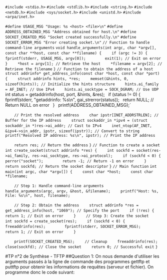 `#include <stdio.h>`
`#include <stdlib.h>`
`#include <string.h>`
`#include <netdb.h>`
`#include <sys/socket.h>`
`#include <unistd.h>`
`#include <arpa/inet.h>` 

`#define USAGE_MSG "Usage: %s <host> <file>\n"`
`#define ADDRESS_OBTAINED_MSG "Address obtained for host.\n"`
`#define SOCKET_CREATED_MSG "Socket created successfully.\n"`
`#define SOCKET_ERROR_MSG "Error creating socket.\n"`
`// Function to handle command-line arguments`
`void handle_arguments(int argc, char *argv[], const char **host, const char **filename) {`
`    if (argc != 3) {`
`        fprintf(stderr, USAGE_MSG, argv[0]);`
`        exit(1); // Exit on error`
`    }`
`    *host = argv[1]; // Retrieve the host`
`    *filename = argv[2]; // Retrieve the filename`
`}`
`// Function to obtain the address of a host`
`struct addrinfo* get_address_info(const char *host, const char *port) {`
`    struct addrinfo hints, *res;`
`    memset(&hints, 0, sizeof(hints)); // Initialize the hints structure`
`    hints.ai_family = AF_INET; // Use IPv4`
`    hints.ai_socktype = SOCK_DGRAM; // Use UDP`
`
`    int status = getaddrinfo(host, port, &hints, &res);`
`    if (status != 0) {`
`        fprintf(stderr, "getaddrinfo: %s\n", gai_strerror(status));`
`        return NULL; // Return NULL on error`
`    }`
`    printf(ADDRESS_OBTAINED_MSG);`

`    // Print the resolved address`
`    char ipstr[INET_ADDRSTRLEN]; // Buffer for the IP address`
`    struct sockaddr_in *ipv4 = (struct sockaddr_in *)res->ai_addr; // Cast to IPv4`
`    inet_ntop(AF_INET, &ipv4->sin_addr, ipstr, sizeof(ipstr)); // Convert to string`
`    printf("Resolved IP address: %s\n", ipstr); // Print the IP address`

`    return res; // Return the address`
`}`
`// Function to create a socket`
`int create_socket(struct addrinfo *res) {`
`    int sockfd = socket(res->ai_family, res->ai_socktype, res->ai_protocol);`
`    if (sockfd < 0) {`
`        perror("socket");`
`        return -1; // Return -1 on error`
`    }`
`    return sockfd; // Return the socket descriptor`
`}`
`// Main function`
`int main(int argc, char *argv[]) {`
`    const char *host;`
`    const char *filename;`

`    // Step 1: Handle command-line arguments`
`    handle_arguments(argc, argv, &host, &filename);`
`    printf("Host: %s, File: %s\n", host, filename);`
    
`    // Step 2: Obtain the address`
`    struct addrinfo *res = get_address_info(host, "1069"); // Specify the port`
`    if (!res) {`
`        return 1; // Exit on error`
`    }`
`    // Step 3: Create the socket`
`    int sockfd = create_socket(res);`
`    if (sockfd < 0) {`
`        freeaddrinfo(res); `
`        fprintf(stderr, SOCKET_ERROR_MSG);`
`        return 1; // Exit on error`
`    }`

`    printf(SOCKET_CREATED_MSG);`
`    // Cleanup`
`    freeaddrinfo(res);`
`    close(sockfd); // Close the socket`
`    return 0; // Successful exit`
`}`

#TP n°2 de Synthèse - TFTP
##Question 1:
On nous demande d'utiliser les arguments passés à la ligne de commande des programmes gettftp et
puttftp pour obtenir les informations de requêtes (serveur et fichier). On programme donc le code suivant:


